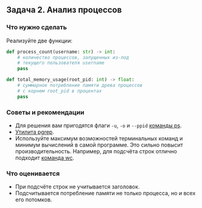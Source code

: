 ## Задача 2. Анализ процессов

### Что нужно сделать

Реализуйте две функции:

```python
def process_count(username: str) -> int:
    # количество процессов, запущенных из-под 
    # текущего пользователя username
    pass
```

```python
def total_memory_usage(root_pid: int) -> float:
    # суммарное потребление памяти древа процессов 
    # с корнем root_pid в процентах
    pass
```

### Советы и рекомендации

* Для решения вам пригодятся флаги `-u`, `-o` и `--ppid` [команды ps](https://man7.org/linux/man-pages/man1/ps.1.html).
* [Утилита pgrep](https://man7.org/linux/man-pages/man1/pgrep.1.html).
* Используйте максимум возможностей терминальных команд и минимум вычислений в самой программе. Это сильно повысит
  производительность. Например, для подсчёта строк отлично
  подходит [команда wc](https://www.opennet.ru/man.shtml?topic=wc&category=1&russian=2).

### Что оценивается

* При подсчёте строк не учитывается заголовок.
* Подсчитывается потребление памяти не только процесса, но и всех его потомков.
